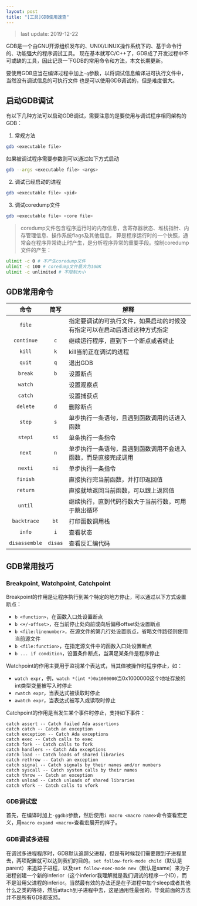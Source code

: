 ```yaml
---
layout: post
title: "[工具]GDB使用速查"
---
```


> last update: 2019-12-22

GDB是一个由GNU开源组织发布的、UNIX/LINUX操作系统下的、基于命令行的、功能强大的程序调试工具。
现在基本就写C/C++了，GDB成了开发过程中不可或缺的工具，因此记录一下GDB的常用命令和方法，本文长期更新。

<!--more-->

要使用GDB应当在编译过程中加上`-g`参数，以将调试信息编译进可执行文件中，当然没有调试信息的可执行文件
也是可以使用GDB调试的，但是难度很大。

## 启动GDB调试

有以下几种方法可以启动GDB调试，需要注意的是要使用与调试程序相同架构的GDB：

1. 常规方法

```bash
gdb <executable file>
```

如果被调试程序需要参数则可以通过如下方式启动

```bash
gdb --args <executable file> <args>
```

2. 调试已经启动的进程

```bash
gdb <executable file> <pid>
```

3. 调试coredump文件

```bash
gdb <executable file> <core file>
```

> coredump文件包含程序运行时的内存信息，含寄存器状态、堆栈指针、内存管理信息、操作系统flags及其他信息，
算是程序运行时的一个快照，通常会在程序异常终止时产生，是分析程序异常的重要手段。控制coredump文件的产生：
```bash
ulimit -c 0 # 不产生coredump文件
ulimit -c 100 # coredump文件最大为100K
ulimit -c unlimited # 不限制大小
```

## GDB常用命令

|命令|简写|解释|
|:----:|:----:|----|
|`file`||指定要调试的可执行文件，如果启动的时候没有指定可以在启动后通过这种方式指定|
|`continue`|`c`|继续运行程序，直到下一个断点或者终止|
|`kill`|`k`|kill当前正在调试的进程|
|`quit`|`q`|退出GDB|
|`break`|`b`|设置断点|
|`watch`||设置观察点|
|`catch`||设置捕获点|
|`delete`|`d`|删除断点|
|`step`|`s`|单步执行一条语句，且遇到函数调用的话进入函数|
|`stepi`|`si`|单条执行一条指令|
|`next`|`n`|单步执行一条语句，且遇到函数调用不会进入函数，而是直接完成调用|
|`nexti`|`ni`|单步执行一条指令|
|`finish`||直接执行完当前函数，并打印返回值|
|`return`||直接就地返回当前函数，可以跟上返回值|
|`until`||继续执行，直到代码行数大于当前行数，可用于跳出循环|
|`backtrace`|`bt`|打印函数调用栈|
|`info`|`i`|查看状态|
|`disassemble`|`disas`|查看反汇编代码|

## GDB常用技巧

### Breakpoint, Watchpoint, Catchpoint

Breakpoint的作用是让程序执行到某个特定的地方停止，可以通过以下方式设置断点：

- `b <function>`，在函数入口处设置断点
- `b <+/-offset>`，在当前停止处向前或向后偏移offset处设置断点
- `b <file:linenumber>`，在源文件的第几行处设置断点，省略文件路径则使用当前源文件
- `b <file:function>`，在指定源文件中的函数入口处设置断点
- `b ... if condition`，设置条件断点，当满足某条件是程序停止

Watchpoint的作用主要用于监视某个表达式，当其值被操作时程序停止，如：

- `watch expr`，例，`watch *(int *)0x1000000`当0x1000000这个地址存放的int类型变量被写入时停止
- `rwatch expr`，当表达式被读取时停止
- `awatch expr`，当表达式被写入或读取时停止

Catchpoint的作用是当发生某个事件时停止，支持如下事件：

```
catch assert -- Catch failed Ada assertions
catch catch -- Catch an exception
catch exception -- Catch Ada exceptions
catch exec -- Catch calls to exec
catch fork -- Catch calls to fork
catch handlers -- Catch Ada exceptions
catch load -- Catch loads of shared libraries
catch rethrow -- Catch an exception
catch signal -- Catch signals by their names and/or numbers
catch syscall -- Catch system calls by their names
catch throw -- Catch an exception
catch unload -- Catch unloads of shared libraries
catch vfork -- Catch calls to vfork
```

### GDB调试宏

首先，在编译时加上`-ggdb3`参数，然后使用`i macro <macro name>`命令查看宏定义，用`macro expand <macro>`查看宏展开的样子。

### GDB调试多进程

在调试多进程程序时，GDB默认追踪父进程，但是有时候我们需要跟到子进程里去，两项配置就可以达到我们的目的。`set follow-fork-mode child`（默认是parent）来追踪子进程，以及`set follow-exec-mode new`（默认是same）来为子进程创建一个新的inferior（这个inferior我理解就是我们调试的程序一个ID），而不是沿用父进程的inferior。当然最有效的办法还是在子进程中加个sleep或者其他什么之类的等待，然后attach到子进程中去，这是通用性最强的，毕竟前面的方法并不是所有GDB都支持。